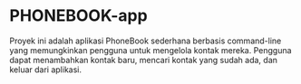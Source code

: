 # PHONEBOOK-app
Proyek ini adalah aplikasi PhoneBook sederhana berbasis command-line yang memungkinkan pengguna untuk mengelola kontak mereka. Pengguna dapat menambahkan kontak baru, mencari kontak yang sudah ada, dan keluar dari aplikasi.

